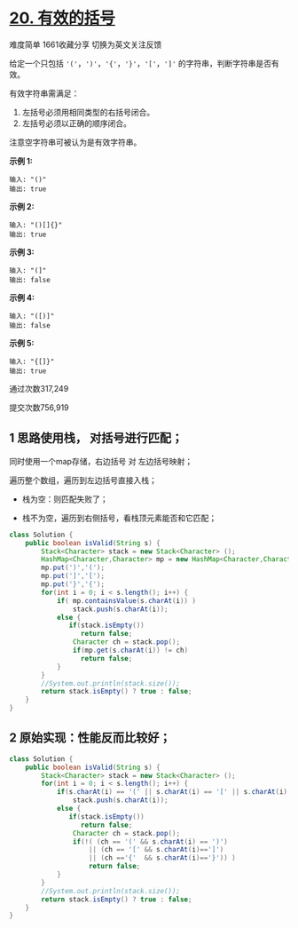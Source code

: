 # [20. 有效的括号](https://leetcode-cn.com/problems/valid-parentheses/)

难度简单      1661收藏分享   切换为英文关注反馈

给定一个只包括 `'('`，`')'`，`'{'`，`'}'`，`'['`，`']'` 的字符串，判断字符串是否有效。

有效字符串需满足：

1. 左括号必须用相同类型的右括号闭合。
2. 左括号必须以正确的顺序闭合。

注意空字符串可被认为是有效字符串。

**示例 1:**

```
输入: "()"
输出: true
```

**示例 2:**

```
输入: "()[]{}"
输出: true
```

**示例 3:**

```
输入: "(]"
输出: false
```

**示例 4:**

```
输入: "([)]"
输出: false
```

**示例 5:**

```
输入: "{[]}"
输出: true
```

通过次数317,249

提交次数756,919



## 1 思路使用栈， 对括号进行匹配；

同时使用一个map存储，右边括号 对 左边括号映射；



遍历整个数组，遍历到左边括号直接入栈；

- 栈为空：则匹配失败了；

- 栈不为空，遍历到右侧括号，看栈顶元素能否和它匹配；

```java
class Solution {
    public boolean isValid(String s) {
        Stack<Character> stack = new Stack<Character> ();
        HashMap<Character,Character> mp = new HashMap<Character,Character> ();
        mp.put(')','(');
        mp.put(']','[');
        mp.put('}','{');
        for(int i = 0; i < s.length(); i++) {
            if( mp.containsValue(s.charAt(i)) )
                stack.push(s.charAt(i));
            else {
               if(stack.isEmpty())
                  return false;
                Character ch = stack.pop();
                if(mp.get(s.charAt(i)) != ch)
                  return false;
            }
        }
        //System.out.println(stack.size());
        return stack.isEmpty() ? true : false;
    }
}
```



## 2 原始实现：性能反而比较好；

```java
class Solution {
    public boolean isValid(String s) {
        Stack<Character> stack = new Stack<Character> ();
        for(int i = 0; i < s.length(); i++) {
            if(s.charAt(i) == '(' || s.charAt(i) == '[' || s.charAt(i) == '{')
                stack.push(s.charAt(i));
            else {
               if(stack.isEmpty())
                  return false;
                Character ch = stack.pop();
                if(!( (ch == '(' && s.charAt(i) == ')') 
                    || (ch == '[' && s.charAt(i)==']')
                    || (ch =='{'  && s.charAt(i)=='}')) )
                    return false;
            }
        }
        //System.out.println(stack.size());
        return stack.isEmpty() ? true : false;
    }
}
```

